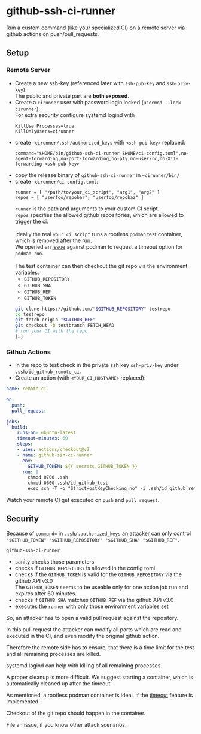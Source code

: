# github-ssh-ci-runner

Run a custom command (like your specialized CI) on a remote server via github actions on push/pull_requests.

## Setup

### Remote Server

- Create a new ssh-key (referenced later with `ssh-pub-key` and `ssh-priv-key`). \
  The public and private part are **both exposed**.
- Create a `cirunner` user with password login locked (`usermod --lock cirunner`). \
  For extra security configure systemd logind with 
  ```properties
  KillUserProcesses=true
  KillOnlyUsers=cirunner
  ```
- create `~cirunner/.ssh/authorized_keys` with `<ssh-pub-key>` replaced:
  ```
  command="$HOME/bin/github-ssh-ci-runner $HOME/ci-config.toml",no-agent-forwarding,no-port-forwarding,no-pty,no-user-rc,no-X11-forwarding <ssh-pub-key>
  ```
- copy the release binary of `github-ssh-ci-runner` in `~cirunner/bin/`
- create `~cirunner/ci-config.toml`: 
  ```
  runner = [ "/path/to/your_ci_script", "arg1", "arg2" ]
  repos = [ "userfoo/repobar", "userfoo/repobaz" ]
  ```
  `runner` is the path and arguments to your custom CI script. \
  `repos` specifies the allowed github repositories, which are allowed to trigger the ci. \
  \
  Ideally the real `your_ci_script` runs a rootless `podman` test container, which is removed after the run. \
  We opened an [issue](https://github.com/containers/libpod/issues/6412) against podman to request a timeout option for `podman run`. \
  \
  The test container can then checkout the git repo via the environment variables:
  - `GITHUB_REPOSITORY`
  - `GITHUB_SHA`
  - `GITHUB_REF`
  - `GITHUB_TOKEN`
  ```bash
  git clone https://github.com/"$GITHUB_REPOSITORY" testrepo
  cd testrepo
  git fetch origin "$GITHUB_REF"
  git checkout -b testbranch FETCH_HEAD
  # run your CI with the repo
  […]
  ```
### Github Actions

- In the repo to test check in the private ssh key `ssh-priv-key` under `.ssh/id_github_remote_ci`.
- Create an action (with `<YOUR_CI_HOSTNAME>` replaced):

```yaml
name: remote-ci

on:
  push:
  pull_request:

jobs:
  build:
    runs-on: ubuntu-latest
    timeout-minutes: 60
    steps:
    - uses: actions/checkout@v2
    - name: github-ssh-ci-runner
      env:
        GITHUB_TOKEN: ${{ secrets.GITHUB_TOKEN }}
      run: |
        chmod 0700 .ssh
        chmod 0600 .ssh/id_github_test
        exec ssh -T -o "StrictHostKeyChecking no" -i .ssh/id_github_remote_ci <YOUR_CI_HOSTNAME> -- "$GITHUB_TOKEN" "$GITHUB_REPOSITORY" "$GITHUB_SHA" "$GITHUB_REF"
```

Watch your remote CI get executed on `push` and `pull_request`.

## Security

Because of `command=` in `.ssh/.authorized_keys` an attacker can only control `"$GITHUB_TOKEN" "$GITHUB_REPOSITORY" "$GITHUB_SHA" "$GITHUB_REF"`.

`github-ssh-ci-runner`
- sanity checks those parameters
- checks if `GITHUB_REPOSITORY` is allowed in the config toml
- checks if the `GITHUB_TOKEN` is valid for the `GITHUB_REPOSITORY` via the github API v3.0 \
  The `GITHUB_TOKEN` seems to be useable only for one action job run and expires after 60 minutes.
- checks if `GITHUB_SHA` matches `GITHUB_REF` via the github API v3.0
- executes the `runner` with only those environment variables set

So, an attacker has to open a valid pull request against the repository.

In this pull request the attacker can modify all parts which are read and executed in the CI, and even modify the original github action.

Therefore the remote side has to ensure, that there is a time limit for the test and all remaining processes are killed.

systemd logind can help with killing of all remaining processes.

A proper cleanup is more difficult. We suggest starting a container, which is automatically cleaned up after the timeout.

As mentioned, a rootless podman container is ideal, if the [timeout](https://github.com/containers/libpod/issues/6412) feature is implemented.

Checkout of the git repo should happen in the container.

File an issue, if you know other attack scenarios.
